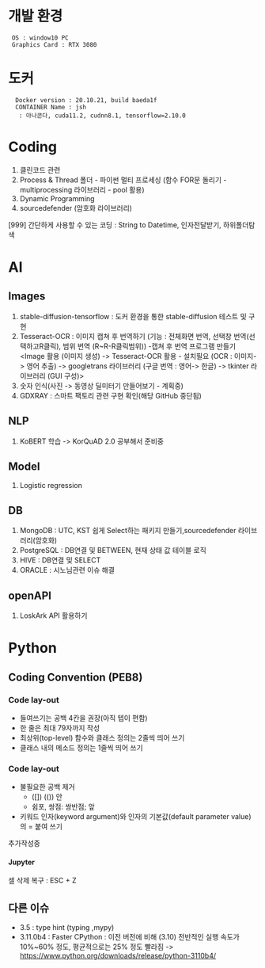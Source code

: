 # 개발 환경
     OS : window10 PC
     Graphics Card : RTX 3080

# 도커
      Docker version : 20.10.21, build baeda1f
      CONTAINER Name : jsh
       : 아나콘다, cuda11.2, cudnn8.1, tensorflow=2.10.0


# Coding
1. 클린코드 관련
2. Process & Thread 폴더 - 파이썬 멀티 프로세싱 (함수 FOR문 돌리기 - multiprocessing 라이브러리 - pool 활용)
3. Dynamic Programming
4. sourcedefender (암호화 라이브러리)

[999] 간단하게 사용할 수 있는 코딩 : String to Datetime, 인자전달받기, 하위폴더탐색

# AI
## Images
1. stable-diffusion-tensorflow : 도커 환경을 통한 stable-diffusion 테스트 및 구현
2. Tesseract-OCR : 이미지 캡쳐 후 번역하기 (기능 : 전체화면 번역, 선택창 번역(선택하고R클릭), 범위 번역 (R~R-R클릭범위))
 -캡쳐 후 번역 프로그램 만들기 <Image 활용 (이미지 생성) -> Tesseract-OCR 활용 - 설치필요  (OCR : 이미지-> 영어 추출) -> googletrans 라이브러리 (구글 번역 : 영어-> 한글) -> tkinter 라이브러리 (GUI 구성)>
 3. 숫자 인식(사진 -> 동영상 딜미터기 만들어보기 - 계획중)
999. GDXRAY : 스마트 팩토리 관련 구현 확인(해당 GitHub 중단됨)

## NLP
1. KoBERT 학습 -> KorQuAD 2.0 공부해서 준비중

## Model
1. Logistic regression

## DB
1. MongoDB : UTC, KST 쉽게 Select하는 패키지 만들기,sourcedefender 라이브러리(암호화)
2. PostgreSQL : DB연결 및 BETWEEN, 현재 상태 값 테이블 로직
3. HIVE : DB연결 및 SELECT
4. ORACLE : 시노님관련 이슈 해결

## openAPI
1. LoskArk API 활용하기

# Python
## Coding Convention (PEB8)
### Code lay-out
- 들여쓰기는 공백 4칸을 권장(아직 텝이 편함)
- 한 줄은 최대 79자까지 작성
- 최상위(top-level) 함수와 클래스 정의는 2줄씩 띄어 쓰기
- 클래스 내의 메소드 정의는 1줄씩 띄어 쓰기
### Code lay-out
- 불필요한 공백 제거
     - ([]) (()) 안
     - 쉼포, 쌍점: 쌍반점; 앞
- 키워드 인자(keyword argument)와 인자의 기본값(default parameter value)의 = 붙여 쓰기

추가작성중
#### Jupyter
셀 삭제 복구 : ESC + Z
## 다른 이슈
- 3.5 : type hint (typing ,mypy)
- 3.11.0b4 : Faster CPython : 이전 버전에 비해 (3.10) 전반적인 실행 속도가 10%~60% 정도, 평균적으로는 25% 정도 빨라짐
 -> https://www.python.org/downloads/release/python-3110b4/
